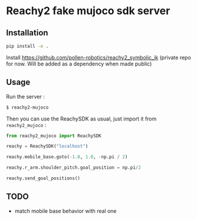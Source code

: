 # Reachy2 fake mujoco sdk server

## Installation

```bash
pip install -e .
```

Install https://github.com/pollen-robotics/reachy2_symbolic_ik (private repo for now. Will be added as a dependency when made public)

## Usage

Run the server :

```bash
$ reachy2-mujoco
```

Then you can use the ReachySDK as usual, just import it from `reachy2_mujoco` :

```python
from reachy2_mujoco import ReachySDK

reachy = ReachySDK("localhost")

reachy.mobile_base.goto(-1.0, 1.0, -np.pi / 2)

reachy.r_arm.shoulder_pitch.goal_position = np.pi/2

reachy.send_goal_positions()
```

## TODO
- match mobile base behavior with real one